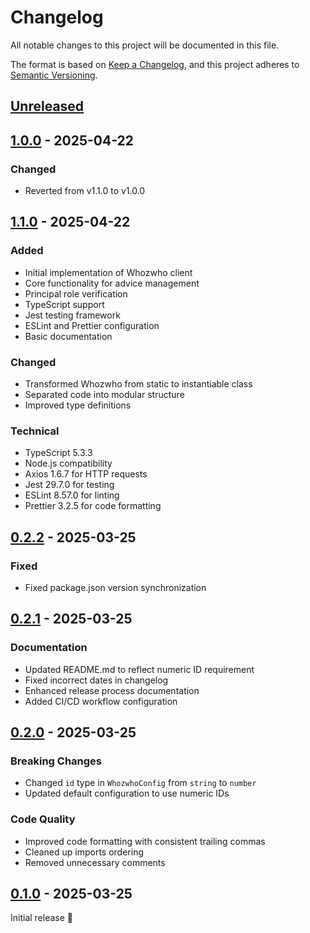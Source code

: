 # Changelog
All notable changes to this project will be documented in this file.

The format is based on [Keep a Changelog](https://keepachangelog.com/en/1.0.0/),
and this project adheres to [Semantic Versioning](https://semver.org/spec/v2.0.0.html).

## [Unreleased]

## [1.0.0] - 2025-04-22
### Changed
- Reverted from v1.1.0 to v1.0.0

## [1.1.0] - 2025-04-22
### Added
- Initial implementation of Whozwho client
- Core functionality for advice management
- Principal role verification
- TypeScript support
- Jest testing framework
- ESLint and Prettier configuration
- Basic documentation

### Changed
- Transformed Whozwho from static to instantiable class
- Separated code into modular structure
- Improved type definitions

### Technical
- TypeScript 5.3.3
- Node.js compatibility
- Axios 1.6.7 for HTTP requests
- Jest 29.7.0 for testing
- ESLint 8.57.0 for linting
- Prettier 3.2.5 for code formatting

## [0.2.2] - 2025-03-25
### Fixed
- Fixed package.json version synchronization

## [0.2.1] - 2025-03-25
### Documentation
- Updated README.md to reflect numeric ID requirement
- Fixed incorrect dates in changelog
- Enhanced release process documentation
- Added CI/CD workflow configuration

## [0.2.0] - 2025-03-25
### Breaking Changes
- Changed `id` type in `WhozwhoConfig` from `string` to `number`
- Updated default configuration to use numeric IDs

### Code Quality
- Improved code formatting with consistent trailing commas
- Cleaned up imports ordering
- Removed unnecessary comments

## [0.1.0] - 2025-03-25
Initial release 🎉

[Unreleased]: https://github.com/mlefree/whozwho-client/compare/v1.0.0...HEAD
[1.0.0]: https://github.com/mlefree/whozwho-client/compare/v1.1.0...v1.0.0
[1.1.0]: https://github.com/mlefree/whozwho-client/compare/v0.2.2...v1.1.0
[0.2.2]: https://github.com/mlefree/whozwho-client/compare/v0.2.1...v0.2.2
[0.2.1]: https://github.com/mlefree/whozwho-client/compare/v0.2.0...v0.2.1
[0.2.0]: https://github.com/mlefree/whozwho-client/compare/v0.1.0...v0.2.0
[0.1.0]: https://github.com/mlefree/whozwho-client/releases/tag/v0.1.0

